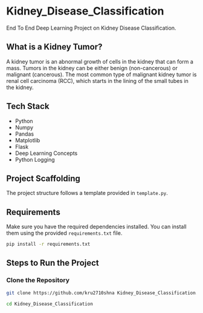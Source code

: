 # Kidney_Disease_Classification

End To End Deep Learning Project on Kidney Disease Classification.

## What is a Kidney Tumor?

A kidney tumor is an abnormal growth of cells in the kidney that can form a mass. Tumors in the kidney can be either benign (non-cancerous) or malignant (cancerous). The most common type of malignant kidney tumor is renal cell carcinoma (RCC), which starts in the lining of the small tubes in the kidney.

## Tech Stack

- Python
- Numpy
- Pandas
- Matplotlib
- Flask
- Deep Learning Concepts
- Python Logging

## Project Scaffolding

The project structure follows a template provided in `template.py`.

## Requirements

Make sure you have the required dependencies installed. You can install them using the provided `requirements.txt` file.

```sh
pip install -r requirements.txt
```

## Steps to Run the Project

### Clone the Repository

```sh
git clone https://github.com/kru2710shna Kidney_Disease_Classification.git
```
```sh
cd Kidney_Disease_Classification
```

